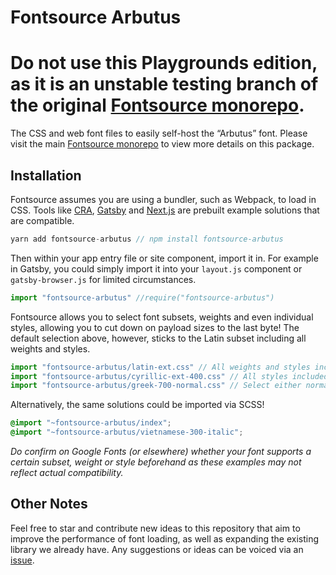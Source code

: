 # Fontsource Arbutus

# Do not use this Playgrounds edition, as it is an unstable testing branch of the original [Fontsource monorepo](https://github.com/DecliningLotus/fontsource).

The CSS and web font files to easily self-host the “Arbutus” font. Please visit the main [Fontsource monorepo](https://github.com/DecliningLotus/fontsource) to view more details on this package.

## Installation

Fontsource assumes you are using a bundler, such as Webpack, to load in CSS. Tools like [CRA](https://create-react-app.dev/), [Gatsby](https://www.gatsbyjs.org/) and [Next.js](https://nextjs.org/) are prebuilt example solutions that are compatible.

```javascript
yarn add fontsource-arbutus // npm install fontsource-arbutus
```

Then within your app entry file or site component, import it in. For example in Gatsby, you could simply import it into your `layout.js` component or `gatsby-browser.js` for limited circumstances.

```javascript
import "fontsource-arbutus" //require("fontsource-arbutus")
```

Fontsource allows you to select font subsets, weights and even individual styles, allowing you to cut down on payload sizes to the last byte! The default selection above, however, sticks to the Latin subset including all weights and styles.

```javascript
import "fontsource-arbutus/latin-ext.css" // All weights and styles included.
import "fontsource-arbutus/cyrillic-ext-400.css" // All styles included.
import "fontsource-arbutus/greek-700-normal.css" // Select either normal or italic.
```

Alternatively, the same solutions could be imported via SCSS!

```scss
@import "~fontsource-arbutus/index";
@import "~fontsource-arbutus/vietnamese-300-italic";
```

_Do confirm on Google Fonts (or elsewhere) whether your font supports a certain subset, weight or style beforehand as these examples may not reflect actual compatibility._

## Other Notes

Feel free to star and contribute new ideas to this repository that aim to improve the performance of font loading, as well as expanding the existing library we already have. Any suggestions or ideas can be voiced via an [issue](https://github.com/DecliningLotus/fontsource/issues).

